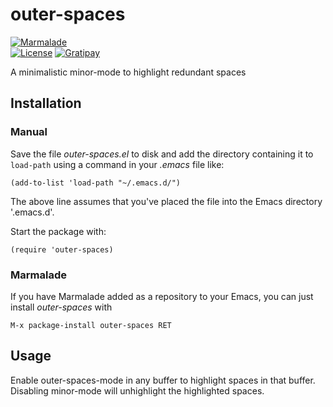 # outer-spaces

[![Marmalade](https://img.shields.io/badge/marmalade-available-8A2A8B.svg)](https://marmalade-repo.org/packages/prompt-you)  
[![License](https://img.shields.io/badge/LICENSE-GPL%20v3.0-blue.svg)](https://www.gnu.org/licenses/gpl.html)
[![Gratipay](http://img.shields.io/gratipay/myTerminal.svg)](https://gratipay.com/myTerminal)

A minimalistic minor-mode to highlight redundant spaces

## Installation

### Manual

Save the file *outer-spaces.el* to disk and add the directory containing it to `load-path` using a command in your *.emacs* file like:

    (add-to-list 'load-path "~/.emacs.d/")

The above line assumes that you've placed the file into the Emacs directory '.emacs.d'.

Start the package with:

    (require 'outer-spaces)

### Marmalade

If you have Marmalade added as a repository to your Emacs, you can just install *outer-spaces* with

    M-x package-install outer-spaces RET

## Usage

Enable outer-spaces-mode in any buffer to highlight spaces in that buffer. Disabling minor-mode will unhighlight the highlighted spaces.
